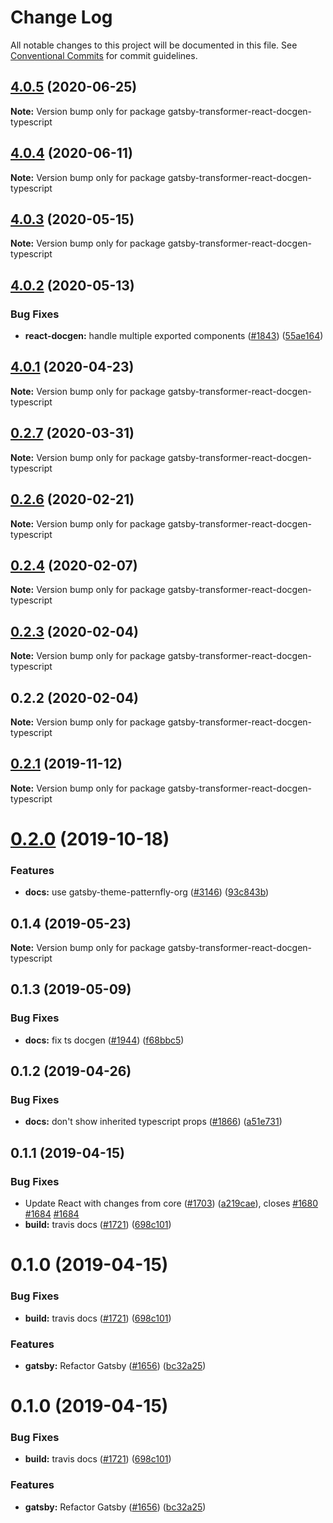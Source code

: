 # Change Log

All notable changes to this project will be documented in this file.
See [Conventional Commits](https://conventionalcommits.org) for commit guidelines.

## [4.0.5](https://github.com/patternfly/patternfly-org/compare/gatsby-transformer-react-docgen-typescript@4.0.4...gatsby-transformer-react-docgen-typescript@4.0.5) (2020-06-25)

**Note:** Version bump only for package gatsby-transformer-react-docgen-typescript





## [4.0.4](https://github.com/patternfly/patternfly-org/compare/gatsby-transformer-react-docgen-typescript@4.0.3...gatsby-transformer-react-docgen-typescript@4.0.4) (2020-06-11)

**Note:** Version bump only for package gatsby-transformer-react-docgen-typescript





## [4.0.3](https://github.com/patternfly/patternfly-org/compare/gatsby-transformer-react-docgen-typescript@4.0.2...gatsby-transformer-react-docgen-typescript@4.0.3) (2020-05-15)

**Note:** Version bump only for package gatsby-transformer-react-docgen-typescript





## [4.0.2](https://github.com/patternfly/patternfly-org/compare/gatsby-transformer-react-docgen-typescript@4.0.1...gatsby-transformer-react-docgen-typescript@4.0.2) (2020-05-13)


### Bug Fixes

* **react-docgen:** handle multiple exported components ([#1843](https://github.com/patternfly/patternfly-org/issues/1843)) ([55ae164](https://github.com/patternfly/patternfly-org/commit/55ae16457b07243a44f3e68b3be40c9759a01985))





## [4.0.1](https://github.com/patternfly/patternfly-org/compare/gatsby-transformer-react-docgen-typescript@0.2.7...gatsby-transformer-react-docgen-typescript@4.0.1) (2020-04-23)

**Note:** Version bump only for package gatsby-transformer-react-docgen-typescript





## [0.2.7](https://github.com/patternfly/patternfly-org/compare/gatsby-transformer-react-docgen-typescript@0.2.6...gatsby-transformer-react-docgen-typescript@0.2.7) (2020-03-31)

**Note:** Version bump only for package gatsby-transformer-react-docgen-typescript





## [0.2.6](https://github.com/patternfly/patternfly-org/compare/gatsby-transformer-react-docgen-typescript@0.2.4...gatsby-transformer-react-docgen-typescript@0.2.6) (2020-02-21)

**Note:** Version bump only for package gatsby-transformer-react-docgen-typescript





## [0.2.4](https://github.com/patternfly/patternfly-org/compare/gatsby-transformer-react-docgen-typescript@0.2.3...gatsby-transformer-react-docgen-typescript@0.2.4) (2020-02-07)

**Note:** Version bump only for package gatsby-transformer-react-docgen-typescript





## [0.2.3](https://github.com/patternfly/patternfly-org/compare/gatsby-transformer-react-docgen-typescript@0.2.2...gatsby-transformer-react-docgen-typescript@0.2.3) (2020-02-04)

**Note:** Version bump only for package gatsby-transformer-react-docgen-typescript





## 0.2.2 (2020-02-04)

**Note:** Version bump only for package gatsby-transformer-react-docgen-typescript





## [0.2.1](https://github.com/patternfly/patternfly-react/compare/gatsby-transformer-react-docgen-typescript@0.2.0...gatsby-transformer-react-docgen-typescript@0.2.1) (2019-11-12)

**Note:** Version bump only for package gatsby-transformer-react-docgen-typescript





# [0.2.0](https://github.com/patternfly/patternfly-react/compare/gatsby-transformer-react-docgen-typescript@0.1.4...gatsby-transformer-react-docgen-typescript@0.2.0) (2019-10-18)


### Features

* **docs:** use gatsby-theme-patternfly-org ([#3146](https://github.com/patternfly/patternfly-react/issues/3146)) ([93c843b](https://github.com/patternfly/patternfly-react/commit/93c843b))





## 0.1.4 (2019-05-23)

**Note:** Version bump only for package gatsby-transformer-react-docgen-typescript





## 0.1.3 (2019-05-09)


### Bug Fixes

* **docs:** fix ts docgen ([#1944](https://github.com/patternfly/patternfly-react/issues/1944)) ([f68bbc5](https://github.com/patternfly/patternfly-react/commit/f68bbc5))





## 0.1.2 (2019-04-26)


### Bug Fixes

* **docs:** don't show inherited typescript props ([#1866](https://github.com/patternfly/patternfly-react/issues/1866)) ([a51e731](https://github.com/patternfly/patternfly-react/commit/a51e731))





## 0.1.1 (2019-04-15)


### Bug Fixes

* Update React with changes from core ([#1703](https://github.com/patternfly/patternfly-react/issues/1703)) ([a219cae](https://github.com/patternfly/patternfly-react/commit/a219cae)), closes [#1680](https://github.com/patternfly/patternfly-react/issues/1680) [#1684](https://github.com/patternfly/patternfly-react/issues/1684) [#1684](https://github.com/patternfly/patternfly-react/issues/1684)
* **build:** travis docs ([#1721](https://github.com/patternfly/patternfly-react/issues/1721)) ([698c101](https://github.com/patternfly/patternfly-react/commit/698c101))





# 0.1.0 (2019-04-15)


### Bug Fixes

* **build:** travis docs ([#1721](https://github.com/redallen/patternfly-react/issues/1721)) ([698c101](https://github.com/redallen/patternfly-react/commit/698c101))


### Features

* **gatsby:** Refactor Gatsby ([#1656](https://github.com/redallen/patternfly-react/issues/1656)) ([bc32a25](https://github.com/redallen/patternfly-react/commit/bc32a25))





# 0.1.0 (2019-04-15)


### Bug Fixes

* **build:** travis docs ([#1721](https://github.com/redallen/patternfly-react/issues/1721)) ([698c101](https://github.com/redallen/patternfly-react/commit/698c101))


### Features

* **gatsby:** Refactor Gatsby ([#1656](https://github.com/redallen/patternfly-react/issues/1656)) ([bc32a25](https://github.com/redallen/patternfly-react/commit/bc32a25))
